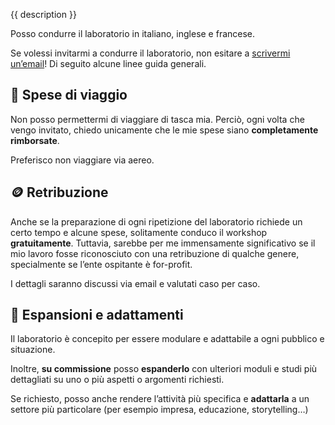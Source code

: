 {{ description }}

Posso condurre il laboratorio in italiano, inglese e francese.

Se volessi invitarmi a condurre il laboratorio, non esitare a [scrivermi
un’email](mailto:surfingtommi.space)! Di seguito alcune linee guida generali.

## 🚅 Spese di viaggio

Non posso permettermi di viaggiare di tasca mia. Perciò, ogni volta che vengo
invitato, chiedo unicamente che le mie spese siano **completamente rimborsate**.

Preferisco non viaggiare via aereo.

## 🪙 Retribuzione

Anche se la preparazione di ogni ripetizione del laboratorio richiede un certo
tempo e alcune spese, solitamente conduco il workshop **gratuitamente**.
Tuttavia, sarebbe per me immensamente significativo se il mio lavoro fosse
riconosciuto con una retribuzione di qualche genere, specialmente se l’ente
ospitante è for-profit.

I dettagli saranno discussi via email e valutati caso per caso.

## 🧠 Espansioni e adattamenti

Il laboratorio è concepito per essere modulare e adattabile a ogni pubblico e
situazione.

Inoltre, **su commissione** posso **espanderlo** con ulteriori moduli e studi
più dettagliati su uno o più aspetti o argomenti richiesti.

Se richiesto, posso anche rendere l’attività più specifica e **adattarla** a un
settore più particolare (per esempio impresa, educazione, storytelling…)
